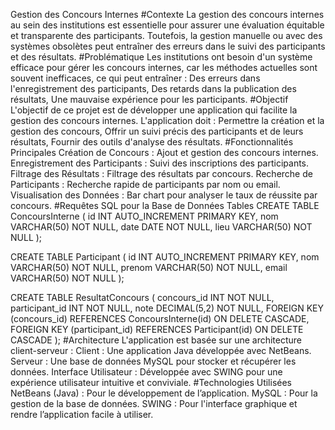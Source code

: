 Gestion des Concours Internes
#Contexte
La gestion des concours internes au sein des institutions est essentielle pour assurer une évaluation équitable et transparente des participants. Toutefois, la gestion manuelle ou avec des systèmes obsolètes peut entraîner des erreurs dans le suivi des participants et des résultats.
#Problématique
Les institutions ont besoin d'un système efficace pour gérer les concours internes, car les méthodes actuelles sont souvent inefficaces, ce qui peut entraîner :
Des erreurs dans l'enregistrement des participants,
Des retards dans la publication des résultats,
Une mauvaise expérience pour les participants.
#Objectif
L'objectif de ce projet est de développer une application qui facilite la gestion des concours internes. L'application doit :
Permettre la création et la gestion des concours,
Offrir un suivi précis des participants et de leurs résultats,
Fournir des outils d'analyse des résultats.
#Fonctionnalités Principales
Création de Concours : Ajout et gestion des concours internes.
Enregistrement des Participants : Suivi des inscriptions des participants.
Filtrage des Résultats : Filtrage des résultats par concours.
Recherche de Participants : Recherche rapide de participants par nom ou email.
Visualisation des Données : Bar chart pour analyser le taux de réussite par concours.
#Requêtes SQL pour la Base de Données
Tables
CREATE TABLE ConcoursInterne (
    id INT AUTO_INCREMENT PRIMARY KEY,
    nom VARCHAR(50) NOT NULL,
    date DATE NOT NULL,
    lieu VARCHAR(50) NOT NULL
);

CREATE TABLE Participant (
    id INT AUTO_INCREMENT PRIMARY KEY,
    nom VARCHAR(50) NOT NULL,
    prenom VARCHAR(50) NOT NULL,
    email VARCHAR(50) NOT NULL
);

CREATE TABLE ResultatConcours (
    concours_id INT NOT NULL,
    participant_id INT NOT NULL,
    note DECIMAL(5,2) NOT NULL,
    FOREIGN KEY (concours_id) REFERENCES ConcoursInterne(id) ON DELETE CASCADE,
    FOREIGN KEY (participant_id) REFERENCES Participant(id) ON DELETE CASCADE
);
#Architecture
L'application est basée sur une architecture client-serveur :
Client : Une application Java développée avec NetBeans.
Serveur : Une base de données MySQL pour stocker et récupérer les données.
Interface Utilisateur : Développée avec SWING pour une expérience utilisateur intuitive et conviviale.
#Technologies Utilisées
NetBeans (Java) : Pour le développement de l’application.
MySQL : Pour la gestion de la base de données.
SWING : Pour l'interface graphique et rendre l’application facile à utiliser.
